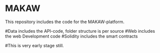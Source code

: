 # MAKAW

This repository includes the code for the MAKAW-platform. 

#Data includes the API-code, folder structure is per source
#Web includes the web Development code
#Solidity includes the smart contracts

#This is very early stage still.
